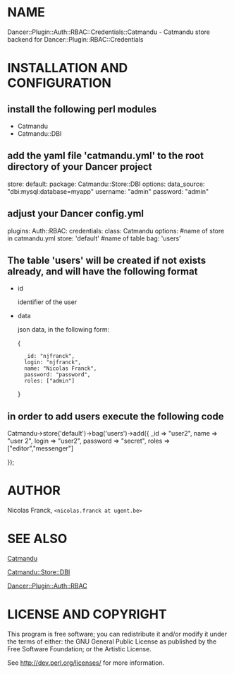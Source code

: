 # NAME

Dancer::Plugin::Auth::RBAC::Credentials::Catmandu - Catmandu store backend for Dancer::Plugin::RBAC::Credentials

# INSTALLATION AND CONFIGURATION

## install the following perl modules

- Catmandu
- Catmandu::DBI

## add the yaml file 'catmandu.yml' to the root directory of your Dancer project

store:
 default:
  package: Catmandu::Store::DBI
  options:
   data\_source: "dbi:mysql:database=myapp"
   username: "admin"
   password: "admin"

## adjust your Dancer config.yml

plugins:
 Auth::RBAC:
  credentials:
   class: Catmandu
   options:
    #name of store in catmandu.yml
    store: 'default'
    #name of table
    bag: 'users'

## The table 'users' will be created if not exists already, and will have the following format

- id

    identifier of the user

- data

    json data, in the following form:

    {

        _id: "njfranck",
        login: "njfranck",
        name: "Nicolas Franck",
        password: "password",
        roles: ["admin"]

    }

## in order to add users execute the following code

Catmandu->store('default')->bag('users')->add({
    \_id => "user2",
    name => "user 2",
    login => "user2",
    password => "secret",
    roles => \["editor","messenger"\]

});

# AUTHOR

Nicolas Franck, `<nicolas.franck at ugent.be>`

# SEE ALSO

[Catmandu](https://metacpan.org/pod/Catmandu)

[Catmandu::Store::DBI](https://metacpan.org/pod/Catmandu::Store::DBI)

[Dancer::Plugin::Auth::RBAC](https://metacpan.org/pod/Dancer::Plugin::Auth::RBAC)

# LICENSE AND COPYRIGHT

This program is free software; you can redistribute it and/or modify it
under the terms of either: the GNU General Public License as published
by the Free Software Foundation; or the Artistic License.

See http://dev.perl.org/licenses/ for more information.
